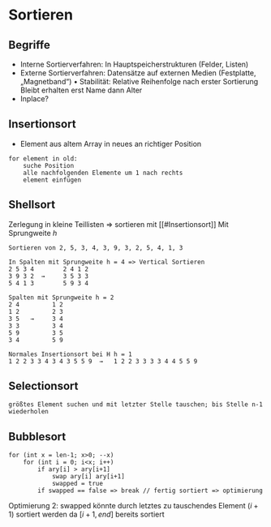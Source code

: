 # Sortieren
## Begriffe
- Interne Sortierverfahren: In Hauptspeicherstrukturen (Felder, Listen)
- Externe Sortierverfahren: Datensätze auf externen Medien (Festplatte, „Magnetband“)
• Stabilität: Relative Reihenfolge nach erster Sortierung Bleibt erhalten erst Name dann Alter
- Inplace?

## Insertionsort
- Element aus altem Array in neues an richtiger Position
```
for element in old:
	suche Position
	alle nachfolgenden Elemente um 1 nach rechts
	element einfügen
```

## Shellsort
Zerlegung in kleine Teillisten => sortieren mit [[#Insertionsort]]
Mit Sprungweite $h$
```
Sortieren von 2, 5, 3, 4, 3, 9, 3, 2, 5, 4, 1, 3

In Spalten mit Sprungweite h = 4 => Vertical Sortieren
2 5 3 4        2 4 1 2
3 9 3 2  →     3 5 3 3
5 4 1 3        5 9 3 4

Spalten mit Sprungweite h = 2
2 4         1 2
1 2         2 3
3 5   →     3 4
3 3         3 4
5 9         3 5
3 4         5 9

Normales Insertionsort bei H h = 1
1 2 2 3 3 4 3 4 3 5 5 9  →   1 2 2 3 3 3 3 4 4 5 5 9
```

## Selectionsort
```
größtes Element suchen und mit letzter Stelle tauschen; bis Stelle n-1 wiederholen
```

## Bubblesort
```
for (int x = len-1; x>0; --x)
	for (int i = 0; i<x; i++)
		if ary[i] > ary[i+1]
			swap ary[i] ary[i+1]
			swapped = true
		if swapped == false => break // fertig sortiert => optimierung
```

Optimierung 2:
swapped könnte durch letztes zu tauschendes Element $(i+1)$ sortiert werden da $[i+1,end]$ bereits sortiert